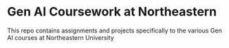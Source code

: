 # Gen AI Coursework at Northeastern

This repo contains assignments and projects specifically to the various Gen AI courses at Northeastern University
